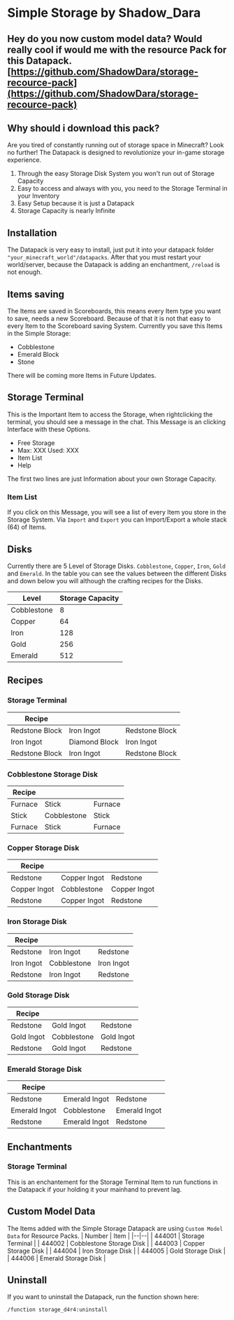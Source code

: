 # Simple Storage by Shadow_Dara
## Hey do you now custom model data? Would really cool if would me with the resource Pack for this Datapack. [https://github.com/ShadowDara/storage-recource-pack](https://github.com/ShadowDara/storage-recource-pack)

## Why should i download this pack?
Are you tired of constantly running out of storage space in Minecraft? Look no further! The Datapack is designed to revolutionize your in-game storage experience.

 1. Through the easy Storage Disk System you won't run out of Storage Capacity
 2. Easy to access and always with you, you need to the Storage Terminal in your Inventory
 3. Easy Setup because it is just a Datapack
 4. Storage Capacity is nearly Infinite

## Installation
The Datapack is very easy to install, just put it into your datapack folder `"your_minecraft_world"/datapacks`. After that you must restart your world/server, because the Datapack is adding an enchantment, `/reload` is not enough.

## Items saving
The Items are saved in Scoreboards, this means every Item type you want to save, needs a new Scoreboard. Because of that it is not that easy to every Item to the Scoreboard saving System. Currently you save this Items in the Simple Storage:

 - Cobblestone
 - Emerald Block
 - Stone

There will be coming more Items in Future Updates.

## Storage Terminal
This is the Important Item to access the Storage, when rightclicking the terminal, you should see a message in the chat. This Message is an clicking Interface with these Options.
 - Free Storage
 - Max: XXX Used: XXX
 - Item List
 - Help

The first two lines are just Information about your own Storage Capacity.
### Item List
If you click on this Message, you will see a list of every Item you store in the Storage System. Via `Import` and `Export` you can Import/Export a whole stack (64) of Items. 

## Disks
Currently there are 5 Level of Storage Disks. `Cobblestone`, `Copper`, `Iron`, `Gold` and `Emerald`. In the table you can see the values between the different Disks and down below you will although the crafting recipes for the Disks.

| Level | Storage Capacity |
|--|--|
| Cobblestone | 8 |
| Copper | 64 |
| Iron | 128 |
| Gold | 256 |
| Emerald | 512 |

## Recipes
### Storage Terminal

| Recipe | | |
|--|--|--|
| Redstone Block | Iron Ingot | Redstone Block|
| Iron Ingot | Diamond Block | Iron Ingot |
| Redstone Block | Iron Ingot | Redstone Block|

### Cobblestone Storage Disk

| Recipe | | |
|--|--|--|
| Furnace | Stick | Furnace |
| Stick | Cobblestone | Stick |
| Furnace | Stick | Furnace |


### Copper Storage Disk

| Recipe | | |
|--|--|--|
| Redstone | Copper Ingot | Redstone |
| Copper Ingot | Cobblestone | Copper Ingot|
| Redstone | Copper Ingot | Redstone|

### Iron Storage Disk

| Recipe | | |
|--|--|--|
| Redstone | Iron Ingot | Redstone |
| Iron Ingot | Cobblestone | Iron Ingot|
| Redstone | Iron Ingot | Redstone|

### Gold Storage Disk

| Recipe | | |
|--|--|--|
| Redstone | Gold Ingot | Redstone |
| Gold Ingot | Cobblestone | Gold Ingot|
| Redstone | Gold Ingot | Redstone|

### Emerald Storage Disk

| Recipe | | |
|--|--|--|
| Redstone | Emerald Ingot | Redstone |
| Emerald Ingot | Cobblestone | Emerald Ingot|
| Redstone | Emerald Ingot | Redstone|

## Enchantments

### Storage Terminal
This is an enchantement for the Storage Terminal Item to run functions in the Datapack if your holding it your mainhand to prevent lag.

## Custom Model Data
The Items added with the Simple Storage Datapack are using `Custom Model Data` for Resource Packs.
| Number | Item |
|--|--|
| 444001 | Storage Terminal |
| 444002 | Cobblestone Storage Disk |
| 444003 | Copper Storage Disk |
| 444004 | Iron Storage Disk |
| 444005 | Gold Storage Disk |
| 444006 | Emerald Storage Disk |

## Uninstall
If you want to uninstall the Datapack, run the function shown here:

    /function storage_d4r4:uninstall
